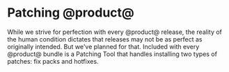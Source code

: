 # Patching @product@ [](id=patching-liferay)

While we strive for perfection with every @product@ release, the reality of the
human condition dictates that releases may not be as perfect as originally
intended. But we've planned for that. Included with every @product@ bundle is a
Patching Tool that handles installing two types of patches: fix packs and
hotfixes. 
